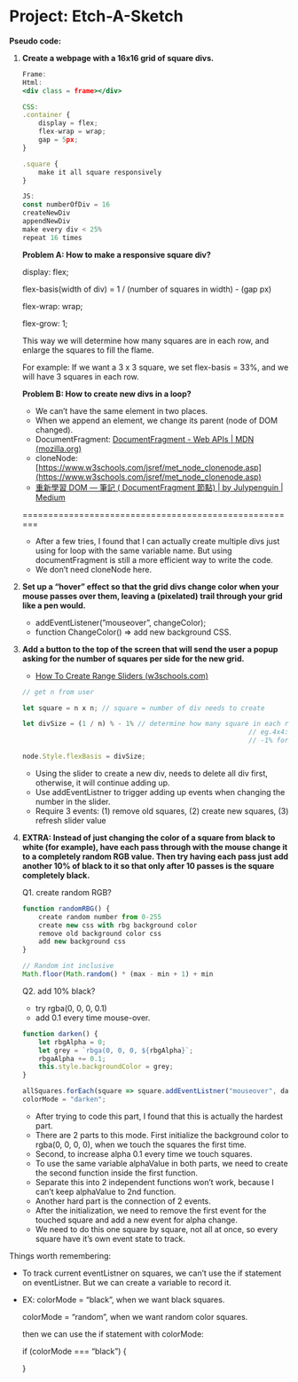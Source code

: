 # Project: Etch-A-Sketch

**Pseudo code:**

1. **Create a webpage with a 16x16 grid of square divs.**
    
    ```jsx
    Frame:
    Html: 
    <div class = frame></div>
    
    CSS: 
    .container {
    	display = flex;
    	flex-wrap = wrap;
    	gap = 5px;
    }
    
    .square {
    	make it all square responsively
    }
    
    JS: 
    const numberOfDiv = 16
    createNewDiv
    appendNewDiv
    make every div < 25%
    repeat 16 times
    ```
    
    **Problem A: How to make a responsive square div?**
    
    display: flex;
    
    flex-basis(width of div)  = 1 / (number of squares in width) - (gap px)
    
    flex-wrap: wrap;
    
    flex-grow: 1;
    
    This way we will determine how many squares are in each row, and enlarge the squares to fill the flame.
    
    For example: If we want a 3 x 3 square, we set flex-basis = 33%, and we will have 3 squares in each row.
    
    **Problem B: How to create new divs in a loop?**
    
    - We can’t have the same element in two places.
    - When we append an element, we change its parent (node of DOM changed).
    - DocumentFragment: [DocumentFragment - Web APIs | MDN (mozilla.org)](https://developer.mozilla.org/zh-TW/docs/Web/API/DocumentFragment)
    - cloneNode: [https://www.w3schools.com/jsref/met_node_clonenode.asp](https://www.w3schools.com/jsref/met_node_clonenode.asp)
    - [重新學習 DOM — 筆記 ( DocumentFragment 節點) | by Julypenguin | Medium](https://julypenguin.medium.com/%E9%87%8D%E6%96%B0%E5%AD%B8%E7%BF%92-dom-%E7%AD%86%E8%A8%98-documentfragment-%E7%AF%80%E9%BB%9E-e64c9f65be96)
    
    ======================================================
    
    - After a few tries, I found that I can actually create multiple divs just using for loop with the same variable name. But using documentFragment is still a more efficient way to write the code.
    - We don’t need cloneNode here.
    
2. **Set up a “hover” effect so that the grid divs change color when your mouse passes over them, leaving a (pixelated) trail through your grid like a pen would.**
    - addEventListener(”mouseover”, changeColor);
    - function ChangeColor() ⇒ add new background CSS.

1. **Add a button to the top of the screen that will send the user a popup asking for the number of squares per side for the new grid.**
    - [How To Create Range Sliders (w3schools.com)](https://www.w3schools.com/howto/howto_js_rangeslider.asp)
    
    ```jsx
    // get n from user
    
    let square = n x n; // square = number of div needs to create
    
    let divSize = (1 / n) % - 1% // determine how many square in each row
    														 // eg.4x4: width of the square is 1/4 width of the row.
    														 // -1% for gap space
    
    node.Style.flexBasis = divSize;
    ```
    
    - Using the slider to create a new div, needs to delete all div first, otherwise, it will continue adding up.
    - Use addEventListner to trigger adding up events when changing the number in the slider.
    - Require 3 events: (1) remove old squares, (2) create new squares, (3) refresh slider value

1. **EXTRA: Instead of just changing the color of a square from black to white (for example), have each pass through with the mouse change it to a completely random RGB value. Then try having each pass just add another 10% of black to it so that only after 10 passes is the square completely black.**
    
    Q1. create random RGB?
    
    ```jsx
    function randomRBG() {
    	create random number from 0-255
    	create new css with rbg background color
    	remove old background color css
    	add new background css
    }
    
    // Random int inclusive
    Math.floor(Math.random() * (max - min + 1) + min
    ```
    
    Q2. add 10% black?
    
    - try rgba(0, 0, 0, 0.1)
    - add 0.1 every time mouse-over.
    
    ```jsx
    function darken() {
    	let rbgAlpha = 0;
    	let grey = `rbga(0, 0, 0, ${rbgAlpha}`;
    	rbgaAlpha += 0.1;
    	this.style.backgroundColor = grey;
    }
    
    allSquares.forEach(square => square.addEventListner("mouseover", darken));
    colorMode = "darken";
    ```
    
    - After trying to code this part, I found that this is actually the hardest part.
    - There are 2 parts to this mode. First initialize the background color to rgba(0, 0, 0, 0), when we touch the squares the first time.
    - Second, to increase alpha 0.1 every time we touch squares.
    - To use the same variable alphaValue in both parts, we need to create the second function inside the first function.
    - Separate this into 2 independent functions won’t work, because I can’t keep alphaValue to 2nd function.
    - Another hard part is the connection of 2 events.
    - After the initialization, we need to remove the first event for the touched square and add a new event for alpha change.
    - We need to do this one square by square, not all at once, so every square have it’s own event state to track.

Things worth remembering:

- To track current eventListner on squares, we can’t use the if statement on eventListner. But we can create a variable to record it.
- EX: 
colorMode = “black”, when we want black squares.
    
    colorMode = “random”, when we want random color squares.
    
    then we can use the if statement with colorMode:
    
    if (colorMode === “black”) {
    
    }
